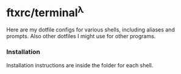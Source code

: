 # ftxrc/terminal<sup>λ</sup>
Here are my dotfile configs for various shells, including aliases and prompts. Also other dotfiles I might use for other programs.

### Installation
Installation instructions are inside the folder for each shell.
